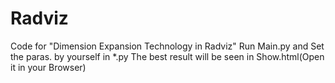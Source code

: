 # Radviz
Code for "Dimension Expansion Technology in Radviz"
Run Main.py and Set the paras. by yourself in *.py
The best result will be seen in Show.html(Open it in your Browser)
